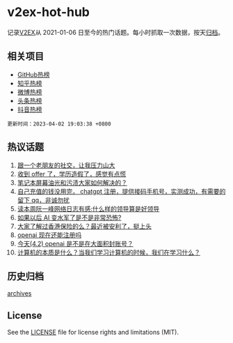 # v2ex-hot-hub

 记录[V2EX](https://www.v2ex.com/)从 2021-01-06 日至今的热门话题。每小时抓取一次数据，按天[归档](archives)。
 
 ## 相关项目

- [GitHub热榜](https://github.com/snaildev/github-hot-hub)
- [知乎热榜](https://github.com/snaildev/zhihu-hot-hub)
- [微博热榜](https://github.com/snaildev/weibo-hot-hub)
- [头条热榜](https://github.com/snaildev/toutiao-hot-hub)
- [抖音热榜](https://github.com/snaildev/douyin-hot-hub)


 `更新时间：2023-04-02 19:03:38 +0800`

## 热议话题

1. [跟一个老朋友的社交，让我压力山大](https://www.v2ex.com/t/929039)
1. [收到 offer 了，学历造假了，感觉有点慌](https://www.v2ex.com/t/929198)
1. [笔记本屏幕油光和污渍大家如何解决的？](https://www.v2ex.com/t/929117)
1. [自己充值的钱没用完， chatgpt 注册，提供接码手机号，实测成功，有需要的留下 qq，非诚勿扰](https://www.v2ex.com/t/929131)
1. [读本周阮一峰网络日志有感:什么样的领导算是好领导](https://www.v2ex.com/t/929128)
1. [如果以后 AI 变水军了是不是非常恐怖?](https://www.v2ex.com/t/929113)
1. [大家了解过香港保险的么？最近被安利了，挺上头](https://www.v2ex.com/t/929066)
1. [openai 现在还能注册吗](https://www.v2ex.com/t/929162)
1. [今天(4.2) openai 是不是在大面积封账号？](https://www.v2ex.com/t/929132)
1. [计算机的本质是什么？当我们学习计算机的时候，我们在学习什么？](https://www.v2ex.com/t/929153)

## 历史归档

[archives](archives)

## License

See the [LICENSE](LICENSE) file for license rights and limitations (MIT).
